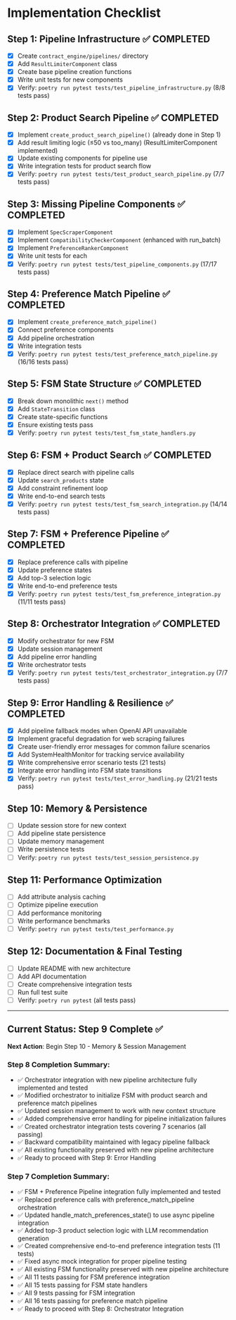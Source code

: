 # Implementation Checklist

## Step 1: Pipeline Infrastructure ✅ COMPLETED
- [x] Create `contract_engine/pipelines/` directory
- [x] Add `ResultLimiterComponent` class
- [x] Create base pipeline creation functions
- [x] Write unit tests for new components
- [x] Verify: `poetry run pytest tests/test_pipeline_infrastructure.py` (8/8 tests pass)

## Step 2: Product Search Pipeline ✅ COMPLETED
- [x] Implement `create_product_search_pipeline()` (already done in Step 1)
- [x] Add result limiting logic (≤50 vs too_many) (ResultLimiterComponent implemented)
- [x] Update existing components for pipeline use
- [x] Write integration tests for product search flow
- [x] Verify: `poetry run pytest tests/test_product_search_pipeline.py` (7/7 tests pass)

## Step 3: Missing Pipeline Components ✅ COMPLETED
- [x] Implement `SpecScraperComponent`
- [x] Implement `CompatibilityCheckerComponent` (enhanced with run_batch)
- [x] Implement `PreferenceRankerComponent`
- [x] Write unit tests for each
- [x] Verify: `poetry run pytest tests/test_pipeline_components.py` (17/17 tests pass)

## Step 4: Preference Match Pipeline ✅ COMPLETED
- [x] Implement `create_preference_match_pipeline()`
- [x] Connect preference components
- [x] Add pipeline orchestration
- [x] Write integration tests
- [x] Verify: `poetry run pytest tests/test_preference_match_pipeline.py` (16/16 tests pass)

## Step 5: FSM State Structure ✅ COMPLETED
- [x] Break down monolithic `next()` method
- [x] Add `StateTransition` class
- [x] Create state-specific functions
- [x] Ensure existing tests pass
- [x] Verify: `poetry run pytest tests/test_fsm_state_handlers.py`

## Step 6: FSM + Product Search ✅ COMPLETED
- [x] Replace direct search with pipeline calls
- [x] Update `search_products` state
- [x] Add constraint refinement loop
- [x] Write end-to-end search tests
- [x] Verify: `poetry run pytest tests/test_fsm_search_integration.py` (14/14 tests pass)

## Step 7: FSM + Preference Pipeline ✅ COMPLETED
- [x] Replace preference calls with pipeline
- [x] Update preference states
- [x] Add top-3 selection logic
- [x] Write end-to-end preference tests
- [x] Verify: `poetry run pytest tests/test_fsm_preference_integration.py` (11/11 tests pass)

## Step 8: Orchestrator Integration ✅ COMPLETED
- [x] Modify orchestrator for new FSM
- [x] Update session management
- [x] Add pipeline error handling
- [x] Write orchestrator tests
- [x] Verify: `poetry run pytest tests/test_orchestrator_integration.py` (7/7 tests pass)

## Step 9: Error Handling & Resilience ✅ COMPLETED
- [x] Add pipeline fallback modes when OpenAI API unavailable
- [x] Implement graceful degradation for web scraping failures  
- [x] Create user-friendly error messages for common failure scenarios
- [x] Add SystemHealthMonitor for tracking service availability
- [x] Write comprehensive error scenario tests (21 tests)
- [x] Integrate error handling into FSM state transitions
- [x] Verify: `poetry run pytest tests/test_error_handling.py` (21/21 tests pass)

## Step 10: Memory & Persistence
- [ ] Update session store for new context
- [ ] Add pipeline state persistence
- [ ] Update memory management
- [ ] Write persistence tests
- [ ] Verify: `poetry run pytest tests/test_session_persistence.py`

## Step 11: Performance Optimization
- [ ] Add attribute analysis caching
- [ ] Optimize pipeline execution
- [ ] Add performance monitoring
- [ ] Write performance benchmarks
- [ ] Verify: `poetry run pytest tests/test_performance.py`

## Step 12: Documentation & Final Testing
- [ ] Update README with new architecture
- [ ] Add API documentation
- [ ] Create comprehensive integration tests
- [ ] Run full test suite
- [ ] Verify: `poetry run pytest` (all tests pass)

---

## Current Status: Step 9 Complete ✅

**Next Action**: Begin Step 10 - Memory & Session Management

### Step 8 Completion Summary:
- ✅ Orchestrator integration with new pipeline architecture fully implemented and tested
- ✅ Modified orchestrator to initialize FSM with product search and preference match pipelines
- ✅ Updated session management to work with new context structure
- ✅ Added comprehensive error handling for pipeline initialization failures
- ✅ Created orchestrator integration tests covering 7 scenarios (all passing)
- ✅ Backward compatibility maintained with legacy pipeline fallback
- ✅ All existing functionality preserved with new pipeline architecture
- ✅ Ready to proceed with Step 9: Error Handling

### Step 7 Completion Summary:
- ✅ FSM + Preference Pipeline integration fully implemented and tested
- ✅ Replaced preference calls with preference_match_pipeline orchestration
- ✅ Updated handle_match_preferences_state() to use async pipeline integration
- ✅ Added top-3 product selection logic with LLM recommendation generation
- ✅ Created comprehensive end-to-end preference integration tests (11 tests)
- ✅ Fixed async mock integration for proper pipeline testing
- ✅ All existing FSM functionality preserved with new pipeline architecture
- ✅ All 11 tests passing for FSM preference integration
- ✅ All 15 tests passing for FSM state handlers
- ✅ All 9 tests passing for FSM integration
- ✅ All 16 tests passing for preference match pipeline
- ✅ Ready to proceed with Step 8: Orchestrator Integration
